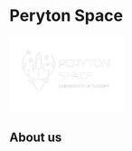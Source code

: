 # Peryton Space

<img src="https://github.com/PerytonSpace/.github/blob/main/assets/img/PerytonSpace_White.png" width = 40% height = 40%>

## About us
